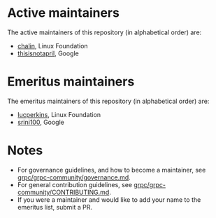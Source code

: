 # Active maintainers

The active maintainers of this repository (in alphabetical order) are:

- [chalin](https://github.com/chalin), Linux Foundation
- [thisisnotapril](https://github.com/thisisnotapril), Google

# Emeritus maintainers

The emeritus maintainers of this repository (in alphabetical order) are:

- [lucperkins](https://github.com/lucperkins), Linux Foundation
- [srini100](https://github.com/srini100), Google

# Notes

- For governance guidelines, and how to become a maintainer, see
  [grpc/grpc-community/governance.md][].
- For general contribution guidelines, see
  [grpc/grpc-community/CONTRIBUTING.md][].
- If you were a maintainer and would like to add your name to the emeritus list,
  submit a PR.

[grpc/grpc-community/governance.md]: https://github.com/grpc/grpc-community/blob/main/governance.md
[grpc/grpc-community/CONTRIBUTING.md]: https://github.com/grpc/grpc-community/blob/main/CONTRIBUTING.md
